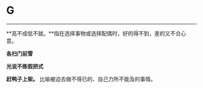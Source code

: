 # G

---

**高不成低不就。**指在选择事物或选择配偶时，好的得不到，差的又不合心意。

**各扫门前雪**

**光说不练假把式**

**赶鸭子上架。** 比喻被迫去做不得已的、自己力所不能及的事情。

